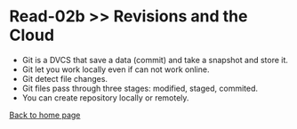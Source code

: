 # Read-02b >> Revisions and the Cloud

- Git is a DVCS that save a data (commit) and take a snapshot and store it.
- Git let you work locally even if can not work online.
- Git detect file changes.
- Git files pass through three stages: modified, staged, commited.
- You can create repository locally or remotely. 

[Back to home page](../README.md)